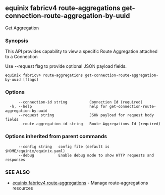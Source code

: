 ## equinix fabricv4 route-aggregations get-connection-route-aggregation-by-uuid

Get Aggregation

### Synopsis

This API provides capability to view a specific Route Aggregation attached to a Connection

Use --request flag to provide optional JSON payload fields.

```
equinix fabricv4 route-aggregations get-connection-route-aggregation-by-uuid [flags]
```

### Options

```
      --connection-id string          Connection Id (required)
  -h, --help                          help for get-connection-route-aggregation-by-uuid
      --request string                JSON payload for request body fields
      --route-aggregation-id string   Route Aggregations Id (required)
```

### Options inherited from parent commands

```
      --config string   config file (default is $HOME/equinix/equinix.yaml)
      --debug           Enable debug mode to show HTTP requests and responses
```

### SEE ALSO

* [equinix fabricv4 route-aggregations](equinix_fabricv4_route-aggregations.md)	 - Manage route-aggregations resources

